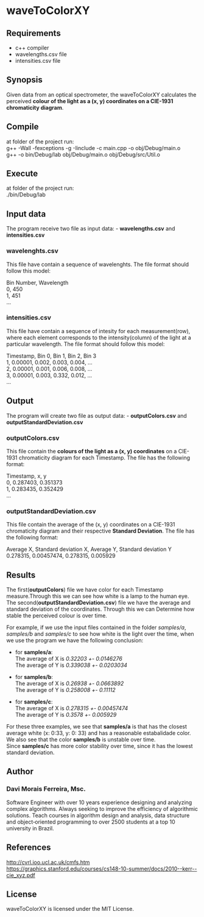 # waveToColorXY
## Requirements
* c++ compiler
* wavelengths.csv file
* intensities.csv file

## Synopsis

Given data from an optical spectrometer, the waveToColorXY calculates the perceived **colour of the light as a (x, y) coordinates on a CIE-1931 chromaticity diagram**.

## Compile
at folder of the project run: </br>
g++ -Wall -fexceptions -g -Iinclude -c main.cpp -o obj/Debug/main.o </br>
g++  -o bin/Debug/lab obj/Debug/main.o obj/Debug/src/Util.o </br>

## Execute
at folder of the project run: </br>
./bin/Debug/lab </br>

## Input data

The program receive two file as input data: - **wavelengths.csv** and **intensities.csv**
###  wavelenghts.csv
This file have contain a sequence of wavelenghts. The file format should follow this model:

Bin Number, Wavelength</br>
0, 450</br>
1, 451</br>
...</br>

###  intensities.csv
This file have contain a sequence of intesity for each measurement(row), where each element corresponds to the intensity(column) of the light at a particular
wavelength. The file format should follow this model:

Timestamp, Bin 0, Bin 1, Bin 2, Bin 3</br>
1, 0.00001, 0.002, 0.003, 0.004, ...</br>
2, 0.00001, 0.001, 0.006, 0.008, ...</br>
3, 0.00001, 0.003, 0.332, 0.012, ...</br>
...


## Output

The program will create two file as output data: - **outputColors.csv** and **outputStandardDeviation.csv**

### outputColors.csv
This file contain the **colours of the light as a (x, y) coordinates** on a CIE-1931 chromaticity diagram for each Timestamp.
The file has the following format:

Timestamp,	x,	y</br>
0,	0.287403,	0.351373</br>
1,	0.283435,	0.352429</br>
...</br>

### outputStandardDeviation.csv
This file contain the average of the (x, y) coordinates on a CIE-1931 chromaticity diagram and their respective **Standard Deviation**.
The file has the following format:

Average X,	Standard deviation X,	Average Y,	Standard deviation Y</br>
0.278315,	0.00457474,	0.278315,	0.005929</br>



## Results

The first(**outputColors**) file we have color for each Timestamp measure.Through this we can see how white is a lamp to the human eye. </br>
The second(**outputStandardDeviation.csv**) file we have the average and standard deviation of the coordinates. Through this we can Determine how stable the perceived colour is over time. </br>

For example, if we use the input files contained in the folder *samples/a*, *samples/b* and *samples/c* to see how white is the light over the time, when we use the program we have the following conclusion:</br>
* for **samples/a**:</br>
The average of X is *0.32203 +- 0.0146276*</br>
The average of Y is *0.339038	+- 0.0203034*</br>

* for **samples/b**:</br>
The average of X is *0.26938 +-	0.0663892*</br>
The average of Y is *0.258008	+- 0.11112*</br>	

* for **samples/c**:</br>
The average of X is *0.278315	+- 0.00457474*</br>
The average of Y is *0.3578	+- 0.005929*</br>

For these three examples, we see that **samples/a** is that has the closest average white (x: 0:33, y: 0: 33) and has a reasonable estabalidade color.</br>
We also see that the color **samples/b** is unstable over time.</br>
Since **samples/c** has more color stability over time, since it has the lowest standard deviation.</br>

## Author

### Davi Morais Ferreira, Msc.
Software Engineer with over 10 years experience designing and analyzing complex algorithms. Always 
seeking to improve the efficiency of algorithmic solutions. Teach courses in algorithm design and 
analysis, data structure and object‐oriented programming to over 2500 students at a top 10 
university in Brazil. 

## References
<a>http://cvrl.ioo.ucl.ac.uk/cmfs.htm</a></br>
<a>https://graphics.stanford.edu/courses/cs148-10-summer/docs/2010--kerr--cie_xyz.pdf</a>


## License

waveToColorXY is licensed under the MIT License.

